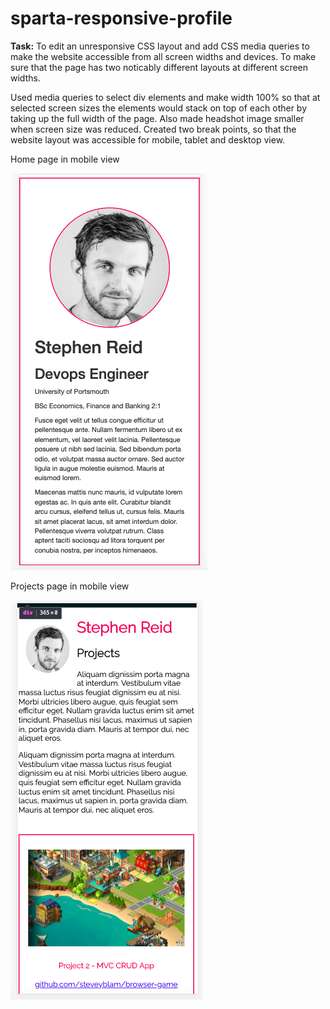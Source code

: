 # sparta-responsive-profile

**Task:** To edit an unresponsive CSS layout and add CSS media queries to make the website accessible from all screen widths and devices. To make sure that the page has two noticably different layouts at different screen widths.


Used media queries to select div elements and make width 100% so that at selected screen sizes the elements would stack on top of each other by taking up the full width of the page. Also made headshot image smaller when screen size was reduced. Created two break points, so that the website layout was accessible for mobile, tablet and desktop view.


Home page in mobile view 


![Homepage at mobile view](mobile-homepage.png)


Projects page in mobile view 


![Projects page at mobile view](mobile-projects.png)

